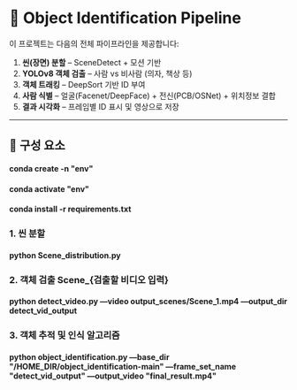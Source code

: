 # 🎥 Object Identification Pipeline

이 프로젝트는 다음의 전체 파이프라인을 제공합니다:

1. **씬(장면) 분할** – SceneDetect + 모션 기반
2. **YOLOv8 객체 검출** – 사람 vs 비사람 (의자, 책상 등)
3. **객체 트래킹** – DeepSort 기반 ID 부여
4. **사람 식별** – 얼굴(Facenet/DeepFace) + 전신(PCB/OSNet) + 위치정보 결합
5. **결과 시각화** – 프레임별 ID 표시 및 영상으로 저장

---

## 🧩 구성 요소
#### conda create -n "env"
#### conda activate "env"
#### conda install -r requirements.txt
### 1. 씬 분할
#### python Scene_distribution.py
### 2. 객체 검출 Scene_{검출할 비디오 입력}
#### python detect_video.py  —video output_scenes/Scene_1.mp4 —output_dir detect_vid_output
### 3. 객체 추적 및 인식 알고리즘
#### python object_identification.py   —base_dir "/HOME_DIR/object_identification-main"   —frame_set_name "detect_vid_output"   —output_video "final_result.mp4"


